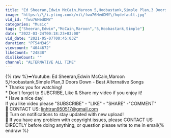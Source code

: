 ```yaml
---
title: "Ed Sheeran,Edwin McCain,Maroon 5,Hoobastank,Simple Plan,3 Doors Down - Best Alternative Songs"
image: "https:\/\/i.ytimg.com\/vi\/fwu76HedDMY\/hqdefault.jpg"
vid_id: "fwu76HedDMY"
categories: "Music"
tags: ["Sheeran,Edwin","McCain,Maroon","5,Hoobastank,Simple"]
date: "2022-03-24T00:18:23+03:00"
vid_date: "2021-05-07T00:45:03Z"
duration: "PT54M34S"
viewcount: "4044672"
likeCount: "24838"
dislikeCount: ""
channel: "ALTERNATIVE ALL TIME"
---
```

{% raw %}➡Youtube: Ed Sheeran,Edwin McCain,Maroon 5,Hoobastank,Simple Plan,3 Doors Down - Best Alternative Songs<br />* Thanks you for watching! <br />* Don't forget to SUBCRIBE, Like &amp; Share my video if you enjoy it!<br />* Have a nice day!<br />If you like video please &quot;SUBSCRIBE&quot; - &quot;LIKE&quot; - &quot;SHARE&quot; -&quot;COMMENT&quot;<br />🔔 CONTACT US: linhtran950517@gmail.com<br />🔔 Turn on notifications to stay updated with new upload!<br />🚫 If you have any problem with copyright issues, please CONTACT US DIRECTLY before doing anything, or question please write to me in email{% endraw %}
